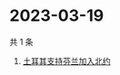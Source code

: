 # 2023-03-19

共 1 条

<!-- BEGIN -->
<!-- 最后更新时间 Sun Mar 19 2023 08:45:11 GMT+0800 (China Standard Time) -->

1. [土耳其支持芬兰加入北约](https://www.zhihu.com/search?q=土耳其支持芬兰加入北约)

<!-- END -->
